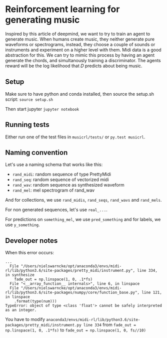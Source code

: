 # Reinforcement learning for generating music
Inspired by this article of deepmind, we want to try to train an agent to generate music. When humans create music, they neither generate pure waveforms or spectrograms, instead, they choose a couple of sounds or instruments and experiment on a higher level with them. Midi data is a good abstraction for this. We can try to mimic this process by having an agent generate the chords, and simultanously training a discriminator. The agents reward will be the log likelihood that  𝐷  predicts about being music.

## Setup
Make sure to have python and conda installed, then source the setup.sh script:
`source setup.sh`

Then start jupyter `jupyter notebook`

## Running tests
Either run one of the test files in `musicrl/tests/` or `py.test musicrl`.

## Naming convention

Let's use a naming schema that works like this:
- `rand_midi`: random sequence of type PrettyMidi
- `rand_seq`: random sequence of vectorized midi
- `rand_wav`: random sequence as synthesized waveform
- `rand_mel`: mel spectrogram of rand_wav

And for collections, we use `rand_midis`, `rand_seqs`, `rand_wavs` and `rand_mels`.

For non generated sequences, let's use `real_...`.

For predictions on `something_mel`, we use `pred_something` and for labels, we use `y_something`.

## Developer notes

When this error occurs:
```
...
  File "/Users/nielswarncke/opt/anaconda3/envs/midi-rl/lib/python3.6/site-packages/pretty_midi/instrument.py", line 334, in synthesize
    fade_out = np.linspace(1, 0, .1*fs)
  File "<__array_function__ internals>", line 6, in linspace
  File "/Users/nielswarncke/opt/anaconda3/envs/midi-rl/lib/python3.6/site-packages/numpy/core/function_base.py", line 121, in linspace
    .format(type(num)))
TypeError: object of type <class 'float'> cannot be safely interpreted as an integer.
```

You have to modify `anaconda3/envs/midi-rl/lib/python3.6/site-packages/pretty_midi/instrument.py line 334` from `fade_out = np.linspace(1, 0, .1*fs)` to `fade_out = np.linspace(1, 0, fs//10)`